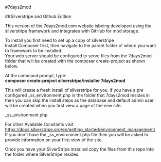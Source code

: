 #7days2mod

##Silverstripe and Github Edition

This version of the 7days2mod.com website isbeing developed using the silverstripe framework and integrates with GitHub for mod storage.

To install you first need to set up a copy of silverstripe  
Install Composer first, then navigate to the parent folder of where you want to framework to be installed.  
Your web server should be configured to serve files from the 7days2mod folder that will be created with the composer create-project as shown below.

At the command prompt, type:  
**composer create-project silverstripe/installer 7days2mod**

This will create a fresh install of silverstripe for you. If you have a pre configured _ss_environment.php in the folder that 7days2mod resides in then you can skip the install steps as the database and default admin user will be created when you first view a page of the new site.

_ss_environment.php

<?php  
**define('SS_DATABASE_SERVER','localhost'); ** 
**define('SS_DATABASE_USERNAME','root');** //a user that has rights to create databases, root by default  
**define('SS_DATABASE_PASSWORD','');** //the password for the above account username  
**define('SS_DATABASE_PREFIX','');** //you can prefix text to the database name with this setting. All silverstripe DB's will also have _ss as a prefix after any setting defined here.  
**define('SS_ENVIRONMENT_TYPE','dev');** //dev, test, or live. If this is a public accessable site in production then set to live which disables some dev features like using the flush and dev/build commands  
**define('SS_DATABASE_CHOOSE_NAME', true);** //this will set the database name to the same as the folder where silverstripe is installed (i.e. 7days2mod)  
**define('SS_DEFAULT_ADMIN_USERNAME','');** //set you default admin username here, this account will be used to log in to the /admin area of your site.  
**define('SS_DEFAULT_ADMIN_PASSWORD','');** //set you default admin password here  
?>  

For other Available Constants visit https://docs.silverstripe.org/en/getting_started/environment_management/  
If you don't have the _ss_environment.php file then you will be asked to provide information on your first view of the site.

Once you have your SilverStripe installed copy the files from this repo into the folder where SilverStripe resides.  
